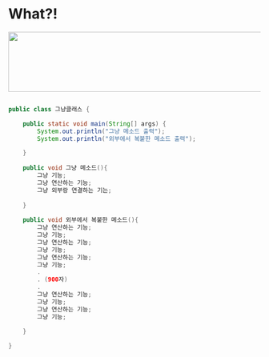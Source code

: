# What?!


<a href="https://github.com/devxb/gitanimals">
  <img
    src="https://render.gitanimals.org/lines/ahsimsim"
    width="600"
    height="120"
  />
</a>
    

```java

public class 그냥클래스 {

	public static void main(String[] args) {
		System.out.println("그냥 메소드 출력");
		System.out.println("외부에서 복붙한 메소드 출력");

	}
	
	public void 그냥 메소드(){
		그냥 기능;
	    그냥 연산하는 기능;
	    그냥 외부랑 연결하는 기는;
	    
	}
	
	public void 외부에서 복붙한 메소드(){
		그냥 연산하는 기능;
		그냥 기능;
		그냥 연산하는 기능;
		그냥 기능;
		그냥 연산하는 기능;
		그냥 기능;
		.
		. (900자)
		.
		그냥 연산하는 기능;
		그냥 기능;
		그냥 연산하는 기능;
		그냥 기능;

	}
	
}


```
